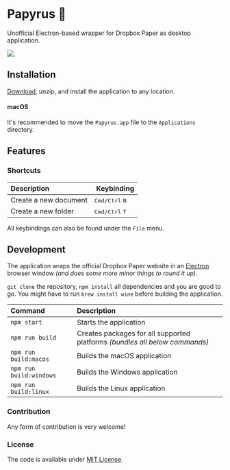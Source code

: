 # Papyrus 📑
Unofficial Electron-based wrapper for Dropbox Paper as desktop application.

![](media/papyris-preview.png)

## Installation
[Download](https://github.com/morkro/papyrus/releases/latest), unzip, and install the application to any location.

#### macOS
It's recommended to move the `Papyrus.app` file to the `Applications` directory.

## Features

### Shortcuts

| Description | Keybinding |
| :--- | :--- |
| Create a new document | <kbd>Cmd/Ctrl</kbd> <kbd>N</kbd> |
| Create a new folder | <kbd>Cmd/Ctrl</kbd> <kbd>T</kbd> |

All keybindings can also be found under the `File` menu.

## Development

The application wraps the official Dropbox Paper website in an [Electron](https://github.com/electron/electron/) browser window _(and does some more minor things to round it up)_.

`git clone` the repository, `npm install` all dependencies and you are good to go. You might have to run `brew install wine` before building the application.

| Command | Description |
| :------ | :---------- |
| `npm start` | Starts the application |
| `npm run build` | Creates packages for all supported platforms _(bundles all below commands)_ |
| `npm run build:macos` | Builds the macOS application |
| `npm run build:windows` | Builds the Windows application |
| `npm run build:linux` | Builds the Linux application |

### Contribution

Any form of contribution is very welcome!

### License

The code is available under [MIT License](LICENSE).
